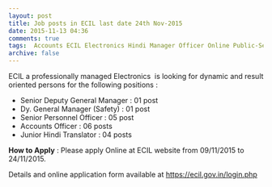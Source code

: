 ```yaml
---
layout: post
title: Job posts in ECIL last date 24th Nov-2015   
date: 2015-11-13 04:36
comments: true
tags:  Accounts ECIL Electronics Hindi Manager Officer Online Public-Sector Translator 
archive: false
---
```

ECIL a professionally managed Electronics  is looking for dynamic and result oriented persons for the following positions :

- Senior Deputy General Manager : 01 post
- Dy. General Manager (Safety) : 01 post
- Senior Personnel Officer : 05 post
- Accounts Officer : 06 posts
- Junior Hindi Translator : 04 posts 


**How to Apply** : Please apply Online at ECIL website from 09/11/2015 to 24/11/2015.  


Details and online application form available at <https://ecil.gov.in/login.php>




